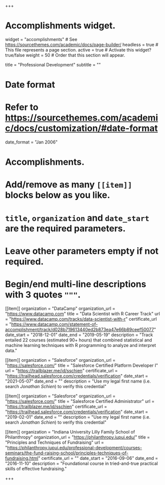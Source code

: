 +++
# Accomplishments widget.
widget = "accomplishments"  # See https://sourcethemes.com/academic/docs/page-builder/
headless = true  # This file represents a page section.
active = true  # Activate this widget? true/false
weight = 50  # Order that this section will appear.

title = "Professional Development"
subtitle = ""

# Date format
#   Refer to https://sourcethemes.com/academic/docs/customization/#date-format
date_format = "Jan 2006"

# Accomplishments.
#   Add/remove as many `[[item]]` blocks below as you like.
#   `title`, `organization` and `date_start` are the required parameters.
#   Leave other parameters empty if not required.
#   Begin/end multi-line descriptions with 3 quotes `"""`.
  
[[item]]
  organization = "DataCamp"
  organization_url = "https://www.datacamp.com"
  title = "Data Scientist with R Career Track"
  url = "https://www.datacamp.com/tracks/data-scientist-with-r"
  certificate_url = "https://www.datacamp.com/statement-of-accomplishment/track/d028b719613440ed2b873ea47e66b89ceef50077"
  date_start = "2018-12-01"
  date_end = "2019-05-19"
  description = "Track entailed 22 courses (estimated 90+ hours) that combined statistical and machine learning techniques with R programming to analyze and interpret data."
  
[[item]]
  organization = "Salesforce"
  organization_url = "https://salesforce.com/"
  title = "Salesforce Certified Platform Developer I"
  url = "https://trailblazer.me/id/sschien"
  certificate_url = "https://trailhead.salesforce.com/credentials/verification"
  date_start = "2021-05-07"
  date_end = ""
  description = "Use my legal first name (i.e. search *Jonathan Schien*) to verify this credential"

[[item]]
  organization = "Salesforce"
  organization_url = "https://salesforce.com/"
  title = "Salesforce Certified Administrator"
  url = "https://trailblazer.me/id/sschien"
  certificate_url = "https://trailhead.salesforce.com/credentials/verification"
  date_start = "2019-02-01"
  date_end = ""
  description = "Use my legal first name (i.e. search *Jonathan Schien*) to verify this credential"

[[item]]
  organization = "Indiana University Lilly Family School of Philanthropy"
  organization_url = "https://philanthropy.iupui.edu/"
  title = "Principles and Techniques of Fundraising"
  url = "https://philanthropy.iupui.edu/professional-development/courses-seminars/the-fund-raising-school/principles-techniques-of-fundraising.html"
  certificate_url = ""
  date_start = "2016-09-06"
  date_end = "2016-11-10"
  description = "Foundational course in tried-and-true practical skills of effective fundraising."

+++
